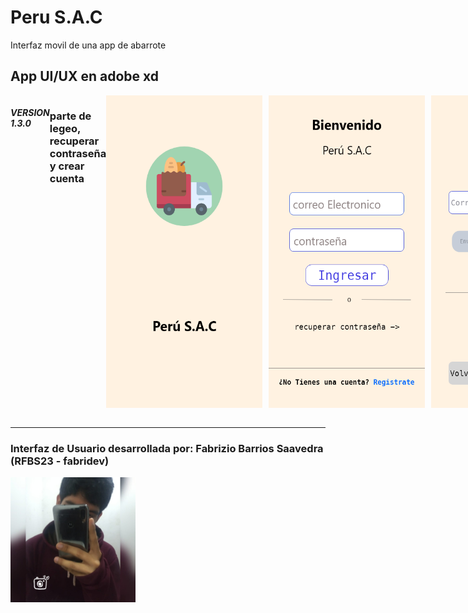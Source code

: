 # Peru S.A.C

Interfaz movil de una app de abarrote

## App UI/UX en adobe xd

<div style="display: flex;">
  <h5>VERSION 1.3.0</h5>
  <h3>parte de legeo, recuperar contraseña y crear cuenta</h3>
  <br>
  <img src="readme/inicio.png" alt="version 1.3" style="margin-right: 10px; width: 250px; height: 500px;">
  <img src="readme/login.png" alt="version 1.3" style="margin-right: 10px; width: 250px; height: 500px;">
  <img src="readme/recupPass.png" alt="version 1.3" style="margin-right: 10px; width: 250px; height: 500px;">
  <br>
  <img src="readme/registro.png" alt="version 1.3" style="margin-right: 10px; width: 250px; height: 500px;">

  <h3>parte crear cuenta y efecto loading</h3>
  <br>
  <img src="readme/cargando info.png" alt="version 1.1" style="margin-right: 10px; width: 250px; height: 500px;">
  <img src="readme/bienvenida.png" alt="version 1" style="margin-right: 10px; width: 250px; height: 500px;">

  <h3>parte de contenido de productos y vista</h3>
  <br>
  <img src="readme/Contenido.png" alt="version 1.1" style="margin-right: 10px; width: 250px; height: 500px;">
  <img src="readme/vistaProducto.png" alt="version 1" style="margin-right: 10px; width: 250px; height: 500px;">
  <img src="readme/vistaProducto – 1.png" alt="version 1" style="margin-right: 10px; width: 250px; height: 500px;">
  <img src="readme/vistaProducto – 2.png" alt="version 1" style="margin-right: 10px; width: 250px; height: 500px;">
  <img src="readme/vistaProducto – 3.png" alt="version 1" style="margin-right: 10px; width: 250px; height: 500px;">
  <img src="readme/vistaProducto – 4.png" alt="version 1" style="margin-right: 10px; width: 250px; height: 500px;">
  <img src="readme/vistaProducto – 5.png" alt="version 1" style="margin-right: 10px; width: 250px; height: 500px;">

  <h3>parte de carrito de compras y pagos</h3>
  <br>
  <img src="readme/carrito.png" alt="version 1" style="margin-right: 10px; width: 250px; height: 500px;">
  <img src="readme/carro pago.png" alt="version 1" style="margin-right: 10px; width: 250px; height: 500px;">
  <img src="readme/direccion.png" alt="version 1" style="margin-right: 10px; width: 250px; height: 500px;">
  <img src="readme/ubicacion.png" alt="version 1" style="margin-right: 10px; width: 250px; height: 500px;">
  <img src="readme/cargdirecion.png" alt="version 1" style="margin-right: 10px; width: 250px; height: 500px;">
  <img src="readme/entrega.png" alt="version 1" style="margin-right: 10px; width: 250px; height: 500px;">
  <img src="readme/pago.png" alt="version 1" style="margin-right: 10px; width: 250px; height: 500px;">
  <img src="readme/pagorealizado.png" alt="version 1" style="margin-right: 10px; width: 250px; height: 500px;">

</div>
<br>
<hr />
<h3><b>Interfaz de Usuario desarrollada por:</b> Fabrizio Barrios Saavedra (RFBS23 - fabridev)</h3>
<img src="readme/foter.jpg" width="200" alt="avatar">
